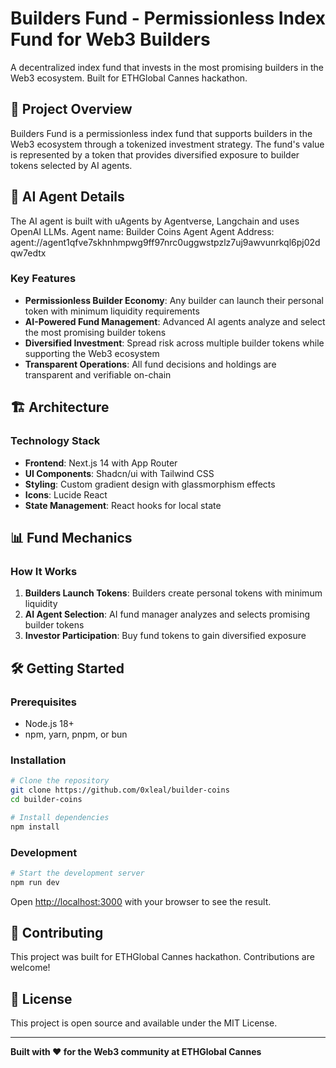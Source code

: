 # Builders Fund - Permissionless Index Fund for Web3 Builders

A decentralized index fund that invests in the most promising builders in the Web3 ecosystem. Built for ETHGlobal Cannes hackathon.

## 🚀 Project Overview

Builders Fund is a permissionless index fund that supports builders in the Web3 ecosystem through a tokenized investment strategy. The fund's value is represented by a token that provides diversified exposure to builder tokens selected by AI agents.

## 🧠 AI Agent Details

The AI agent is built with uAgents by Agentverse, Langchain and uses OpenAI LLMs.
Agent name: Builder Coins Agent
Agent Address: agent://agent1qfve7skhnhmpwg9ff97nrc0uggwstpzlz7uj9awvunrkql6pj02dqw7edtx

### Key Features

- **Permissionless Builder Economy**: Any builder can launch their personal token with minimum liquidity requirements
- **AI-Powered Fund Management**: Advanced AI agents analyze and select the most promising builder tokens
- **Diversified Investment**: Spread risk across multiple builder tokens while supporting the Web3 ecosystem
- **Transparent Operations**: All fund decisions and holdings are transparent and verifiable on-chain

## 🏗️ Architecture

### Technology Stack

- **Frontend**: Next.js 14 with App Router
- **UI Components**: Shadcn/ui with Tailwind CSS
- **Styling**: Custom gradient design with glassmorphism effects
- **Icons**: Lucide React
- **State Management**: React hooks for local state

## 📊 Fund Mechanics

### How It Works

1. **Builders Launch Tokens**: Builders create personal tokens with minimum liquidity
2. **AI Agent Selection**: AI fund manager analyzes and selects promising builder tokens
3. **Investor Participation**: Buy fund tokens to gain diversified exposure

## 🛠️ Getting Started

### Prerequisites

- Node.js 18+
- npm, yarn, pnpm, or bun

### Installation

```bash
# Clone the repository
git clone https://github.com/0xleal/builder-coins
cd builder-coins

# Install dependencies
npm install
```

### Development

```bash
# Start the development server
npm run dev

```

Open [http://localhost:3000](http://localhost:3000) with your browser to see the result.

## 🤝 Contributing

This project was built for ETHGlobal Cannes hackathon. Contributions are welcome!

## 📄 License

This project is open source and available under the MIT License.

---

**Built with ❤️ for the Web3 community at ETHGlobal Cannes**
